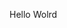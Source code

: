 Hello Wolrd
































































































































































































































































































































































































































































































































































































































































































































































































































































































































































































































































































































































































































































































































































































































































































































































































































































































































































































































































































































































































































































































































































































































































































































































































































































































































































































































































































































































































































































































































































































































































































































































































































































































































































































































































































































































































































































































































































































































































































































































































































































































































